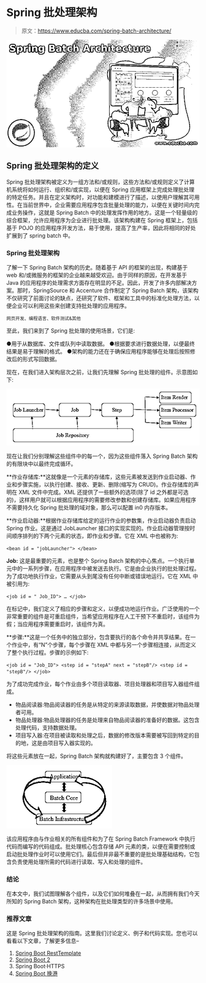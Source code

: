 # Spring 批处理架构

> 原文：<https://www.educba.com/spring-batch-architecture/>

![Spring Batch Architecture](img/4ab83cbb783a0b175ad58c416849594e.png)



## Spring 批处理架构的定义

Spring 批处理架构被定义为一组方法和/或规则，这些方法和/或规则定义了计算机系统将如何运行、组织和/或实现，以便在 Spring 应用框架上完成处理批处理的特定任务。并且在定义架构时，对功能和建模进行了描述，以使用户理解其可用性。在当前世界中，企业需要应用程序包含批量处理的能力，以便在关键时间内完成业务操作，这就是 Spring Batch 中的处理发挥作用的地方。这是一个轻量级的综合框架，允许应用程序为企业进行批处理。该架构构建在 Spring 框架上，包括基于 POJO 的应用程序开发方法，易于使用，提高了生产率，因此将相同的好处扩展到了 spring batch 中。

### Spring 批处理架构

了解一下 Spring Batch 架构的历史。随着基于 API 的框架的出现，构建基于 web 和/或微服务的框架的企业越来越受欢迎。由于同样的原因，在开发基于 Java 的应用程序的处理需求方面存在明显的不足。因此，开发了许多内部解决方案。那时，SpringSource 和 Accenture 合作制定了 Spring Batch 架构，该架构不仅研究了前面讨论的缺点，还研究了软件、框架和工具中的标准化处理方法，以便企业可以利用这些来创建支持批处理的应用程序。

<small>网页开发、编程语言、软件测试&其他</small>

至此，我们来到了 Spring 批处理的使用场景，它们是:

●用于从数据库、文件或队列中读取数据。
●根据要求进行数据处理，以便最终结果是易于理解的格式。
●架构的能力还在于确保应用程序能够在处理后按照修改后的形式写回数据。

现在，在我们进入架构层次之前，让我们先理解 Spring 批处理的组件。示意图如下:

![spring 1](img/e014192da8dc355f4e6252fce31e4091.png)



现在让我们分别理解这些组件中的每一个，因为这些组件落入 Spring Batch 架构的有限块中以最终完成循环。

**作业存储库:**这就像是一个元素的存储库，这些元素被发送到作业启动器、作业和步骤实施，以执行创建、接收、更新、删除(缩写为 CRUD)。作业存储库的声明在 XML 文件中完成。XML 还提供了一些额外的选项(除了 id 之外都是可选的)，这样用户就可以根据应用程序的需要修改参数和创建存储库。如果应用程序不需要持久化 Spring 批处理的域对象，那么可以配置 in0 内存版本。

**作业启动器:**根据作业存储库给定的运行作业的参数集，作业启动器负责启动 Spring 作业。这是通过 JobLauncher 接口的实现实现的。作业启动器管理按时间顺序排列的下两个元素的状态，即作业和步骤。它在 XML 中也被称为:

`<bean id = "jobLauncher">
</bean>`

**Job:** 这是最重要的元素，也是整个 Spring Batch 架构的中心焦点。一个执行单元中的一系列步骤，在应用程序中被发送去执行。它是由企业执行的批处理过程。为了成功地执行作业，它需要从头到尾没有任何中断或错误地运行。它在 XML 中被引用为:

`<job id = " Job_ID">
…
</job>`

在标记中，我们定义了相应的步骤和定义，以便成功地运行作业。广泛使用的一个非常重要的组件是可重启组件，当希望应用程序在人工干预下不重启时，该组件为假；当应用程序需要重启时，该组件为真。

**步骤:**这是一个任务中的独立部分，包含要执行的各个命令并共享结果。在一个作业中，有“N”个步骤，每个步骤在 XML 中都与另一个步骤相连接，从而定义了整个执行过程。步骤的示例如下:

`<job id = "Job_ID">
<step id = "stepA" next = "stepB"/>
<step id = "stepB"/>
</job>`

为了成功完成作业，每个作业由多个项目读取器、项目处理器和项目写入器组件组成。

*   物品阅读器:物品阅读器的任务是从特定的来源读取数据，并使数据对物品处理者可用。
*   物品处理器:物品处理器的任务是处理来自物品阅读器的准备好的数据。这包含处理代码，支持数据处理。
*   项目写入器:在项目被读取和处理之后，数据的修改版本需要被写回到特定的目的地，这是由项目写入器实现的。

将这些元素放在一起，Spring Batch 架构就构建好了，主要包含 3 个组件。

![spring batch application](img/257c30875e629e46e1217217362ddf71.png)



该应用程序由与作业相关的所有组件和为了在 Spring Batch Framework 中执行代码而编写的代码组成。批处理核心包含存储 API 元素的类，以便在需要控制或启动批处理作业时可以使用它们。最后但并非最不重要的是批处理基础结构，它包含负责使用处理所需的代码进行读取、写入和处理的组件。

### 结论

在本文中，我们试图理解各个组件，以及它们如何堆叠在一起，从而拥有我们今天所知的 Spring Batch 架构，这种架构在批处理类型的许多场景中使用。

### 推荐文章

这是 Spring 批处理架构的指南。这里我们讨论定义、例子和代码实现。您也可以看看以下文章，了解更多信息–

1.  [Spring Boot RestTemplate](https://www.educba.com/spring-boot-resttemplate/)
2.  [Spring Boot 2](https://www.educba.com/spring-boot-oauth2/)
3.  Spring Boot·HTTPS
4.  [Spring Boot 换港](https://www.educba.com/spring-boot-change-port/)





